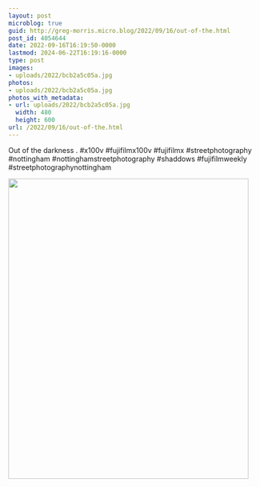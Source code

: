 ```yaml
---
layout: post
microblog: true
guid: http://greg-morris.micro.blog/2022/09/16/out-of-the.html
post_id: 4054644
date: 2022-09-16T16:19:50-0000
lastmod: 2024-06-22T16:19:16-0000
type: post
images:
- uploads/2022/bcb2a5c05a.jpg
photos:
- uploads/2022/bcb2a5c05a.jpg
photos_with_metadata:
- url: uploads/2022/bcb2a5c05a.jpg
  width: 480
  height: 600
url: /2022/09/16/out-of-the.html
---
```

Out of the darkness
.
#x100v #fujifilmx100v #fujifilmx #streetphotography #nottingham #nottinghamstreetphotography #shaddows #fujifilmweekly #streetphotographynottingham

<img src="uploads/2022/bcb2a5c05a.jpg" width="480" height="600" alt="">
